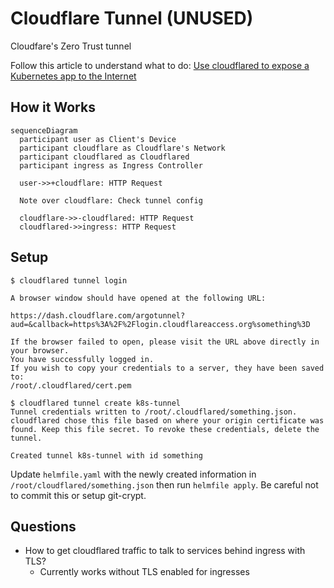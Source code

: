 # Cloudflare Tunnel (UNUSED)

Cloudfare's Zero Trust tunnel

Follow this article to understand what to do: [Use cloudflared to expose a Kubernetes app to the Internet](https://developers.cloudflare.com/cloudflare-one/tutorials/many-cfd-one-tunnel/)

## How it Works

```mermaid
sequenceDiagram
  participant user as Client's Device
  participant cloudflare as Cloudflare's Network
  participant cloudflared as Cloudflared
  participant ingress as Ingress Controller

  user->>+cloudflare: HTTP Request

  Note over cloudflare: Check tunnel config

  cloudflare->>-cloudflared: HTTP Request
  cloudflared->>ingress: HTTP Request
```

## Setup

```shell
$ cloudflared tunnel login

A browser window should have opened at the following URL:

https://dash.cloudflare.com/argotunnel?aud=&callback=https%3A%2F%2Flogin.cloudflareaccess.org%something%3D

If the browser failed to open, please visit the URL above directly in your browser.
You have successfully logged in.
If you wish to copy your credentials to a server, they have been saved to:
/root/.cloudflared/cert.pem

$ cloudflared tunnel create k8s-tunnel
Tunnel credentials written to /root/.cloudflared/something.json. cloudflared chose this file based on where your origin certificate was found. Keep this file secret. To revoke these credentials, delete the tunnel.

Created tunnel k8s-tunnel with id something
```

Update `helmfile.yaml` with the newly created information in `/root/cloudflared/something.json` then run `helmfile apply`. Be careful not to commit this or setup git-crypt.

## Questions

- How to get cloudflared traffic to talk to services behind ingress with TLS?
  - Currently works without TLS enabled for ingresses
